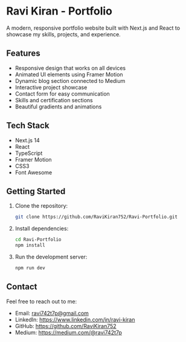 # Ravi Kiran - Portfolio

A modern, responsive portfolio website built with Next.js and React to showcase my skills, projects, and experience.

## Features

- Responsive design that works on all devices
- Animated UI elements using Framer Motion
- Dynamic blog section connected to Medium
- Interactive project showcase
- Contact form for easy communication
- Skills and certification sections
- Beautiful gradients and animations

## Tech Stack

- Next.js 14
- React
- TypeScript
- Framer Motion
- CSS3
- Font Awesome

## Getting Started

1. Clone the repository:
   ```bash
   git clone https://github.com/RaviKiran752/Ravi-Portfolio.git
   ```

2. Install dependencies:
   ```bash
   cd Ravi-Portfolio
   npm install
   ```

3. Run the development server:
   ```bash
   npm run dev
   ```

## Contact

Feel free to reach out to me:
- Email: ravi742t7p@gmail.com
- LinkedIn: https://www.linkedin.com/in/ravi-kiran
- GitHub: https://github.com/RaviKiran752
- Medium: https://medium.com/@ravi742t7p
